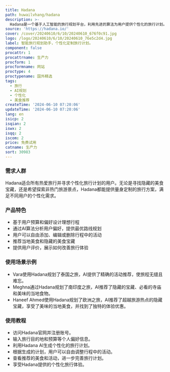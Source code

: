 ```yaml
---
title: Hadana
path: huwailvhang/hadana
description: >-
  Hadana是一个基于人工智能的旅行规划平台，利用先进的算法为用户提供个性化的旅行计划。它考虑用户的预算、偏好和选择的景点，以打造一个完美的旅行体验。Hadana的AI技术简化了旅行规划过程，让用户告别无尽的滚动和犹豫，轻松定制下一个冒险旅程。
source: 'https://hadana.io/'
cover: /cover/20240610/6/10/20240610_676f0c91.jpg
logo: /logo/20240610/6/10/20240610_76e5c2d4.jpg
label: 智能旅行规划助手，个性化定制旅行计划。
component: false
procattr: 1
procattrname: 生产力
procform: 1
procformname: 网站
proctype: 4
proctypename: 国外精选
tags:
  - 旅行
  - AI规划
  - 个性化
  - 美食推荐
createTime: '2024-06-10 07:20:06'
updateTime: '2024-06-10 07:20:06'
lang: en
isicp: 2
isqian: 2
iswx: 2
isqq: 2
iscom: 2
price: 免费试用
catname: 生产力
sort: 30983
---
```




### 需求人群
Hadana适合所有热爱旅行并寻求个性化旅行计划的用户。无论是寻找隐藏的美食宝藏，还是希望探索非热门旅游景点，Hadana都能提供量身定制的旅行方案，满足不同用户的个性化需求。

### 产品特色
* 基于用户预算和偏好设计理想行程
* 通过AI算法分析用户偏好，提供最优路线规划
* 用户可以自由添加、编辑或删除行程中的活动
* 推荐当地美食和隐藏的美食宝藏
* 提供用户评价，展示如何改善旅行体验

### 使用场景示例
* Vara使用Hadana规划了泰国之旅，AI提供了精确的活动推荐，使旅程无缝且难忘。
* Meghna通过Hadana规划了南印度之旅，AI推荐了隐藏的宝藏、必看的寺庙和美味的当地食物。
* Haneef Ahmed使用Hadana规划了欧洲之旅，AI推荐了超越旅游热点的隐藏宝藏，享受了美味的当地美食，并找到了独特的体验优惠。

### 使用教程
* 访问Hadana官网并注册账号。
* 输入旅行目的地和预算等个人偏好信息。
* 利用Hadana AI生成个性化的旅行计划。
* 根据生成的计划，用户可以自由调整行程中的活动。
* 查看推荐的美食和活动，进一步完善旅行计划。
* 享受Hadana提供的个性化旅行体验。

  
